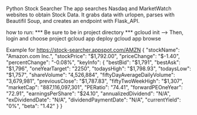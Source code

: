 Python Stock Searcher
The app searches Nasdaq and MarketWatch websites to obtain Stock Data.
It grabs data with urlopen, parses with Beautifil Soup, and creates an endpoint with Flask_API.

how to run:
*** Be sure to be in project directory ***
gcloud init
 --> Then, login and choose project
gcloud app deploy
gcloud app browse

Example for https://stock-searcher.appspot.com/AMZN
{
    "stockName": "Amazon.com Inc.", 
    "stockPrice": "$1,792.00", 
    "priceChange": "$-1.40", 
    "percentChange": "-0.08%", 
    "keyInfo": {
        "bestBid": "$1,791", 
        "bestAsk": "$1,796", 
        "oneYearTarget": "2250", 
        "todaysHigh": "$1,798.93", 
        "todaysLow": "$1,757", 
        "shareVolume": "4,526,884", 
        "fiftyDayAverageDailyVolume": "3,679,981", 
        "previousClose": "$1,787.83", 
        "fiftyTwoWeekHigh": "$1,307", 
        "marketCap": "887,116,097,301", 
        "PERatio": "74.41", 
        "forwardPEOneYear": "72.91", 
        "earningsPerShare": "$24.10", 
        "annualizedDividend": "N/A", 
        "exDividendDate": "N/A", 
        "dividendPaymentDate": "N/A", 
        "currentYield": "0%", 
        "beta": "1.42"
    }
}